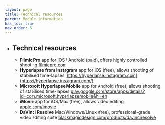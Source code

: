 ```yaml
---
layout: page
title: Technical resources
parent: Module information
has_toc: true
nav_order: 6
---
```




- ## Technical resources

  

  - **Filmic Pro**
    app for iOS / Android (paid), offers highly controlled shooting
    [filmicpro.com](https://www.filmicpro.com/)
  - **Hyperlapse from Instagram**
    app for iOS (free), allows shooting of stabilised time-lapses
    [https://hyperlapse.instagram.com](https://hyperlapse.instagram.com/)
  - **Microsoft Hyperlapse Mobile**
    app for Android (free), allows shooting of stabilised time-lapses
    [play.google.com/store/apps/details?id=com.microsoft.hyperlapsemobile&hl=en](https://play.google.com/store/apps/details?id=com.microsoft.hyperlapsemobile&hl=en) 
  - **iMovie**
    app for iOS/Mac (free), allows video editing
    [apple.com/imovie](https://www.apple.com/imovie/)
  - **DaVinci Resolve**
    Mac/Windows/Linux (free), professional-grade video editing suite
    [blackmagicdesign.com/products/davinciresolve](https://www.blackmagicdesign.com/products/davinciresolve)